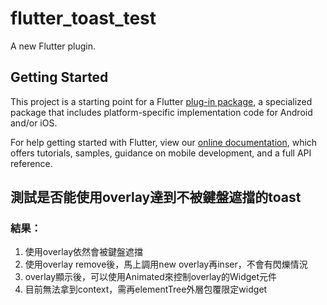 # flutter_toast_test

A new Flutter plugin.

## Getting Started

This project is a starting point for a Flutter
[plug-in package](https://flutter.dev/developing-packages/),
a specialized package that includes platform-specific implementation code for
Android and/or iOS.

For help getting started with Flutter, view our 
[online documentation](https://flutter.dev/docs), which offers tutorials, 
samples, guidance on mobile development, and a full API reference.

## 測試是否能使用overlay達到不被鍵盤遮擋的toast
### 結果：
1. 使用overlay依然會被鍵盤遮擋
2. 使用overlay remove後，馬上調用new overlay再inser，不會有閃爍情況
3. overlay顯示後，可以使用Animated來控制overlay的Widget元件
4. 目前無法拿到context，需再elementTree外層包覆限定widget
